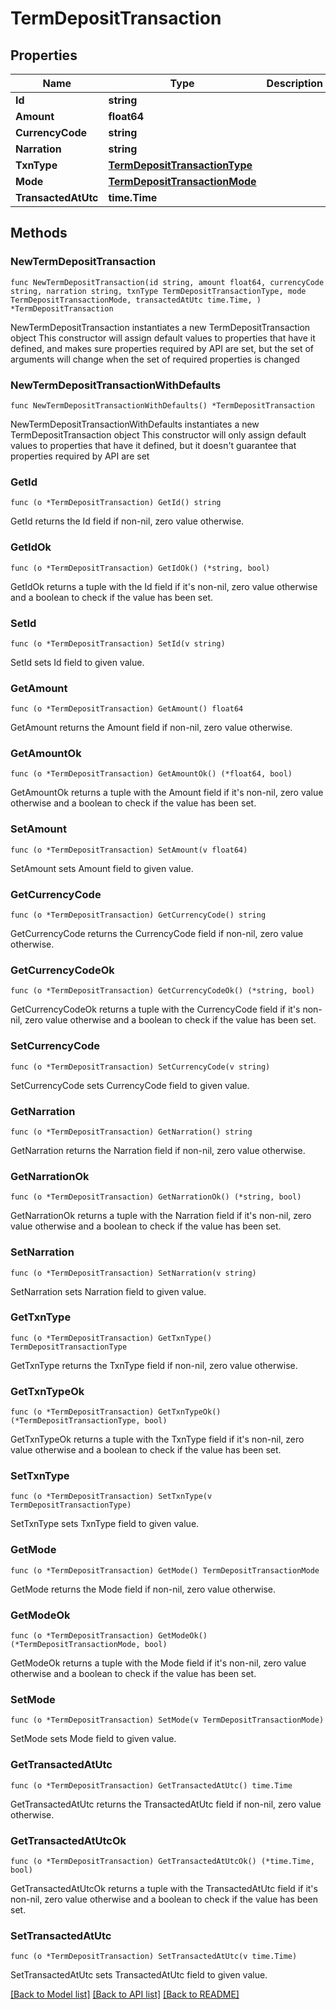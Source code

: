 # TermDepositTransaction

## Properties

Name | Type | Description | Notes
------------ | ------------- | ------------- | -------------
**Id** | **string** |  | 
**Amount** | **float64** |  | 
**CurrencyCode** | **string** |  | 
**Narration** | **string** |  | 
**TxnType** | [**TermDepositTransactionType**](TermDepositTransactionType.md) |  | 
**Mode** | [**TermDepositTransactionMode**](TermDepositTransactionMode.md) |  | 
**TransactedAtUtc** | **time.Time** |  | 

## Methods

### NewTermDepositTransaction

`func NewTermDepositTransaction(id string, amount float64, currencyCode string, narration string, txnType TermDepositTransactionType, mode TermDepositTransactionMode, transactedAtUtc time.Time, ) *TermDepositTransaction`

NewTermDepositTransaction instantiates a new TermDepositTransaction object
This constructor will assign default values to properties that have it defined,
and makes sure properties required by API are set, but the set of arguments
will change when the set of required properties is changed

### NewTermDepositTransactionWithDefaults

`func NewTermDepositTransactionWithDefaults() *TermDepositTransaction`

NewTermDepositTransactionWithDefaults instantiates a new TermDepositTransaction object
This constructor will only assign default values to properties that have it defined,
but it doesn't guarantee that properties required by API are set

### GetId

`func (o *TermDepositTransaction) GetId() string`

GetId returns the Id field if non-nil, zero value otherwise.

### GetIdOk

`func (o *TermDepositTransaction) GetIdOk() (*string, bool)`

GetIdOk returns a tuple with the Id field if it's non-nil, zero value otherwise
and a boolean to check if the value has been set.

### SetId

`func (o *TermDepositTransaction) SetId(v string)`

SetId sets Id field to given value.


### GetAmount

`func (o *TermDepositTransaction) GetAmount() float64`

GetAmount returns the Amount field if non-nil, zero value otherwise.

### GetAmountOk

`func (o *TermDepositTransaction) GetAmountOk() (*float64, bool)`

GetAmountOk returns a tuple with the Amount field if it's non-nil, zero value otherwise
and a boolean to check if the value has been set.

### SetAmount

`func (o *TermDepositTransaction) SetAmount(v float64)`

SetAmount sets Amount field to given value.


### GetCurrencyCode

`func (o *TermDepositTransaction) GetCurrencyCode() string`

GetCurrencyCode returns the CurrencyCode field if non-nil, zero value otherwise.

### GetCurrencyCodeOk

`func (o *TermDepositTransaction) GetCurrencyCodeOk() (*string, bool)`

GetCurrencyCodeOk returns a tuple with the CurrencyCode field if it's non-nil, zero value otherwise
and a boolean to check if the value has been set.

### SetCurrencyCode

`func (o *TermDepositTransaction) SetCurrencyCode(v string)`

SetCurrencyCode sets CurrencyCode field to given value.


### GetNarration

`func (o *TermDepositTransaction) GetNarration() string`

GetNarration returns the Narration field if non-nil, zero value otherwise.

### GetNarrationOk

`func (o *TermDepositTransaction) GetNarrationOk() (*string, bool)`

GetNarrationOk returns a tuple with the Narration field if it's non-nil, zero value otherwise
and a boolean to check if the value has been set.

### SetNarration

`func (o *TermDepositTransaction) SetNarration(v string)`

SetNarration sets Narration field to given value.


### GetTxnType

`func (o *TermDepositTransaction) GetTxnType() TermDepositTransactionType`

GetTxnType returns the TxnType field if non-nil, zero value otherwise.

### GetTxnTypeOk

`func (o *TermDepositTransaction) GetTxnTypeOk() (*TermDepositTransactionType, bool)`

GetTxnTypeOk returns a tuple with the TxnType field if it's non-nil, zero value otherwise
and a boolean to check if the value has been set.

### SetTxnType

`func (o *TermDepositTransaction) SetTxnType(v TermDepositTransactionType)`

SetTxnType sets TxnType field to given value.


### GetMode

`func (o *TermDepositTransaction) GetMode() TermDepositTransactionMode`

GetMode returns the Mode field if non-nil, zero value otherwise.

### GetModeOk

`func (o *TermDepositTransaction) GetModeOk() (*TermDepositTransactionMode, bool)`

GetModeOk returns a tuple with the Mode field if it's non-nil, zero value otherwise
and a boolean to check if the value has been set.

### SetMode

`func (o *TermDepositTransaction) SetMode(v TermDepositTransactionMode)`

SetMode sets Mode field to given value.


### GetTransactedAtUtc

`func (o *TermDepositTransaction) GetTransactedAtUtc() time.Time`

GetTransactedAtUtc returns the TransactedAtUtc field if non-nil, zero value otherwise.

### GetTransactedAtUtcOk

`func (o *TermDepositTransaction) GetTransactedAtUtcOk() (*time.Time, bool)`

GetTransactedAtUtcOk returns a tuple with the TransactedAtUtc field if it's non-nil, zero value otherwise
and a boolean to check if the value has been set.

### SetTransactedAtUtc

`func (o *TermDepositTransaction) SetTransactedAtUtc(v time.Time)`

SetTransactedAtUtc sets TransactedAtUtc field to given value.



[[Back to Model list]](../README.md#documentation-for-models) [[Back to API list]](../README.md#documentation-for-api-endpoints) [[Back to README]](../README.md)


